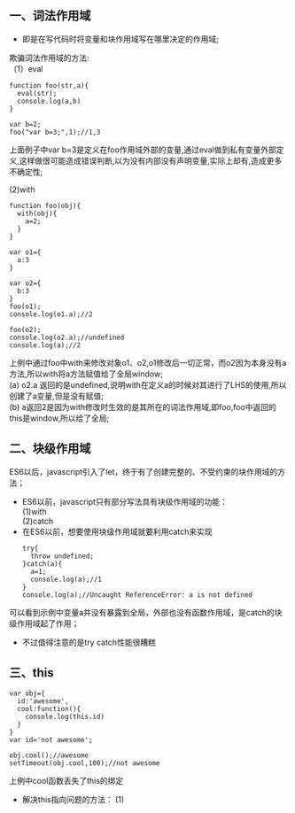 ## 一、词法作用域
* 即是在写代码时将变量和块作用域写在哪里决定的作用域;

欺骗词法作用域的方法:<br>
（1）eval
```
function foo(str,a){
  eval(str);
  console.log(a,b)
}

var b=2;
foo("var b=3;",1);//1,3
```
上面例子中var b=3是定义在foo作用域外部的变量,通过eval做到私有变量外部定义,这样做很可能造成错误判断,以为没有内部没有声明变量,实际上却有,造成更多不确定性;

(2)with
```
function foo(obj){
  with(obj){
    a=2;
  }
}

var o1={
  a:3
}

var o2={
  b:3
}
foo(o1);
console.log(o1.a);//2

foo(o2);
console.log(o2.a);//undefined
console.log(a);//2 
```
上例中通过foo中with来修改对象o1、o2,o1修改后一切正常，而o2因为本身没有a方法,所以with将a方法赋值给了全局window;<br>
(a) o2.a 返回的是undefined,说明with在定义a的时候对其进行了LHS的使用,所以创建了a变量,但是没有赋值;<br>
(b) a返回2是因为with修改时生效的是其所在的词法作用域,即foo,foo中返回的this是window,所以给了全局;<br>




##  二、块级作用域
ES6以后，javascript引入了let，终于有了创建完整的、不受约束的块作用域的方法；
* ES6以前，javascript只有部分写法具有块级作用域的功能：<br>
(1)with<br>
(2)catch
* 在ES6以前，想要使用块级作用域就要利用catch来实现
  ```
  try{
    throw undefined;
  }catch(a){
    a=1;
    console.log(a);//1
  }
  console.log(a);//Uncaught ReferenceError: a is not defined
  ```
可以看到示例中变量a并没有暴露到全局，外部也没有函数作用域，是catch的块级作用域起了作用；
* 不过值得注意的是try catch性能很糟糕
 
## 三、this

```
var obj={
  id:'awesome',
  cool:function(){
    console.log(this.id)
  }
}
var id='not awesome';

obj.cool();//awesome
setTimeout(obj.cool,100);//not awesome
```
上例中cool函数丢失了this的绑定<br>
* 解决this指向问题的方法：
(1)
